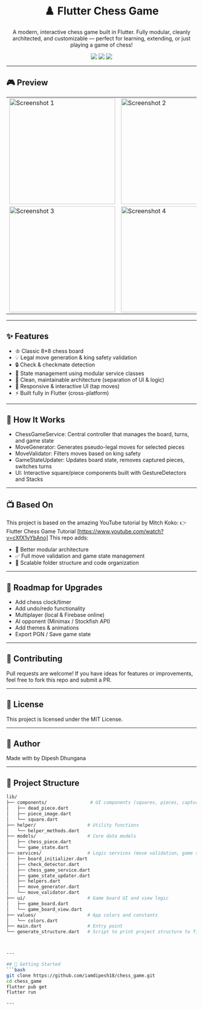 <h1 align="center">
  ♟️ Flutter Chess Game
</h1>

<p align="center">
  A modern, interactive chess game built in Flutter. Fully modular, cleanly architected, and customizable — perfect for learning, extending, or just playing a game of chess!
</p>

<p align="center">
  <img src="https://img.shields.io/badge/Flutter-3.x-blue?logo=flutter" />
  <img src="https://img.shields.io/badge/License-MIT-green" />
  <img src="https://img.shields.io/github/stars/iamdipesh18/chess_game?style=social" />
</p>

---

## 🎮 Preview

<table align="center">
  <tr>
    <td><img src="assets/screenshot1.png" alt="Screenshot 1" width="280" /></td>
    <td><img src="assets/screenshot2.png" alt="Screenshot 2" width="280" /></td>
  </tr>
  <tr>
    <td><img src="assets/screenshot3.png" alt="Screenshot 3" width="280" /></td>
    <td><img src="assets/screenshot4.png" alt="Screenshot 4" width="280" /></td>
  </tr>
</table>

---

## ✨ Features

- ♔ Classic 8×8 chess board
- 💡 Legal move generation & king safety validation
- 🔒 Check & checkmate detection
- 🔄 State management using modular service classes
- 🧩 Clean, maintainable architecture (separation of UI & logic)
- 📱 Responsive & interactive UI (tap moves)
- ⚡ Built fully in Flutter (cross-platform)

---

## 🧠 How It Works

- ChessGameService: Central controller that manages the board, turns, and game state
- MoveGenerator: Generates pseudo-legal moves for selected pieces
- MoveValidator: Filters moves based on king safety
- GameStateUpdater: Updates board state, removes captured pieces, switches turns
- UI: Interactive square/piece components built with GestureDetectors and Stacks

---

## 📺 Based On

This project is based on the amazing YouTube tutorial by Mitch Koko:
👉 Flutter Chess Game Tutorial [https://www.youtube.com/watch?v=cXfX1yYbAno]
This repo adds:
- 🧠 Better modular architecture
- ✅ Full move validation and game state management
- 📁 Scalable folder structure and code organization

---

## 📌 Roadmap for Upgrades

 - Add chess clock/timer
 - Add undo/redo functionality
 - Multiplayer (local & Firebase online)
 - AI opponent (Minimax / Stockfish API)
 - Add themes & animations
 - Export PGN / Save game state

---

## 🤝 Contributing

Pull requests are welcome!
If you have ideas for features or improvements, feel free to fork this repo and submit a PR.

---

## 📄 License

This project is licensed under the MIT License.

 ---

 ## 🙌 Author

Made with by Dipesh Dhungana

---

## 📁 Project Structure

```bash
lib/
├── components/                # UI components (squares, pieces, captured pieces)
│   ├── dead_piece.dart
│   ├── piece_image.dart
│   └── square.dart
├── helper/                   # Utility functions
│   └── helper_methods.dart
├── models/                   # Core data models
│   ├── chess_piece.dart
│   └── game_state.dart
├── services/                 # Logic services (move validation, game state, etc.)
│   ├── board_initializer.dart
│   ├── check_detector.dart
│   ├── chess_game_service.dart
│   ├── game_state_updater.dart
│   ├── helpers.dart
│   ├── move_generator.dart
│   └── move_validator.dart
├── ui/                       # Game board UI and view logic
│   ├── game_board.dart
│   └── game_board_view.dart
├── values/                   # App colors and constants
│   └── colors.dart
├── main.dart                 # Entry point
└── generate_structure.dart   # Script to print project structure to file



---

## 🚀 Getting Started
```bash
git clone https://github.com/iamdipesh18/chess_game.git
cd chess_game
flutter pub get
flutter run

---